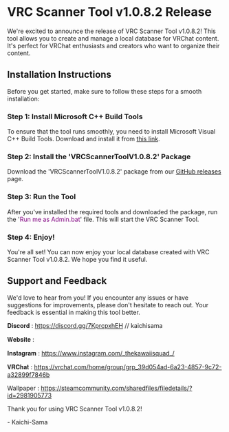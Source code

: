 # VRC Scanner Tool v1.0.8.2 Release

We're excited to announce the release of VRC Scanner Tool v1.0.8.2! This tool allows you to create and manage a local database for VRChat content. It's perfect for VRChat enthusiasts and creators who want to organize their content.

## Installation Instructions

Before you get started, make sure to follow these steps for a smooth installation:

### Step 1: Install Microsoft C++ Build Tools

To ensure that the tool runs smoothly, you need to install Microsoft Visual C++ Build Tools. Download and install it from [this link](https://www.microsoft.com/store/productId/9NCVDN91XZQP?ocid=pdpshare).

### Step 2: Install the 'VRCScannerToolV1.0.8.2' Package

Download the 'VRCScannerToolV1.0.8.2' package from our [GitHub releases]([https://github.com/YourGitHubUsername/YourRepository/releases](https://github.com/KaichiSama/VRCScannerTool/releases/tag/1.0.8.2)) page.

### Step 3: Run the Tool

After you've installed the required tools and downloaded the package, run the '<span style="color: purple;">Run me as Admin.bat</span>' file. This will start the VRC Scanner Tool.

### Step 4: Enjoy!

You're all set! You can now enjoy your local database created with VRC Scanner Tool v1.0.8.2. We hope you find it useful.

## Support and Feedback

We'd love to hear from you! If you encounter any issues or have suggestions for improvements, please don't hesitate to reach out. Your feedback is essential in making this tool better.

𝐃𝐢𝐬𝐜𝐨𝐫𝐝 : https://discord.gg/7KprcpxhEH // kaichisama

𝐖𝐞𝐛𝐬𝐢𝐭𝐞 : 

𝐈𝐧𝐬𝐭𝐚𝐠𝐫𝐚𝐦 : https://www.instagram.com/_thekawaiisquad_/

𝐕𝐑𝐂𝐡𝐚𝐭 : https://vrchat.com/home/group/grp_39d054ad-6a23-4857-9c72-a32899f7846b

Wallpaper : https://steamcommunity.com/sharedfiles/filedetails/?id=2981905773

Thank you for using VRC Scanner Tool v1.0.8.2!

\- Kaichi-Sama
